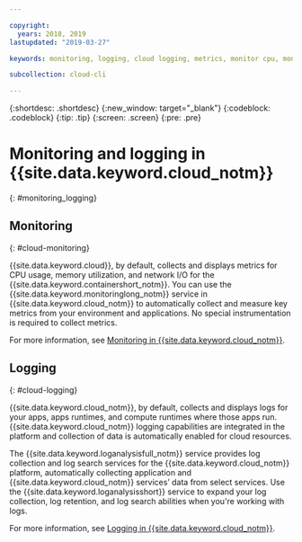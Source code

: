 ```yaml
---

copyright:
  years: 2018, 2019
lastupdated: "2019-03-27"

keywords: monitoring, logging, cloud logging, metrics, monitor cpu, monitor usage, memory utilization, runtime logging

subcollection: cloud-cli

---
```


{:shortdesc: .shortdesc}
{:new_window: target="_blank"}
{:codeblock: .codeblock}
{:tip: .tip}
{:screen: .screen}
{:pre: .pre}

# Monitoring and logging in {{site.data.keyword.cloud_notm}}
{: #monitoring_logging}

## Monitoring
{: #cloud-monitoring}

{{site.data.keyword.cloud}}, by default, collects and displays metrics for CPU usage, memory utilization, and network I/O for the {{site.data.keyword.containershort_notm}}. You can use the {{site.data.keyword.monitoringlong_notm}} service in {{site.data.keyword.cloud_notm}} to automatically collect and measure key metrics from your environment and applications. No special instrumentation is required to collect metrics.

For more information, see [Monitoring in {{site.data.keyword.cloud_notm}}](/docs/services/cloud-monitoring?topic=cloud-monitoring-monitoring_ov#monitoring_ov).

## Logging
{: #cloud-logging}

{{site.data.keyword.cloud_notm}}, by default, collects and displays logs for your apps, apps runtimes, and compute runtimes where those apps run. {{site.data.keyword.cloud_notm}} logging capabilities are integrated in the platform and collection of data is automatically enabled for cloud resources. 

The {{site.data.keyword.loganalysisfull_notm}} service provides log collection and log search services for the {{site.data.keyword.cloud_notm}} platform, automatically collecting application and {{site.data.keyword.cloud_notm}} services’ data from select services. Use the {{site.data.keyword.loganalysisshort}} service to expand your log collection, log retention, and log search abilities when you're working with logs.

For more information, see [Logging in {{site.data.keyword.cloud_notm}}](/docs/services/CloudLogAnalysis?topic=cloudloganalysis-log_analysis_ov#log_analysis_ov).
